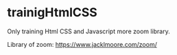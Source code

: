# trainigHtmlCSS
Only training Html CSS and Javascript more zoom library.

Library of zoom: https://www.jacklmoore.com/zoom/

